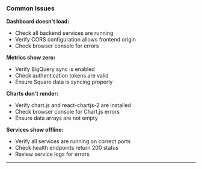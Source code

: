 ### Common Issues

**Dashboard doesn't load:**

- Check all backend services are running
- Verify CORS configuration allows frontend origin
- Check browser console for errors

**Metrics show zero:**

- Verify BigQuery sync is enabled
- Check authentication tokens are valid
- Ensure Square data is syncing properly

**Charts don't render:**

- Verify chart.js and react-chartjs-2 are installed
- Check browser console for Chart.js errors
- Ensure data arrays are not empty

**Services show offline:**

- Verify all services are running on correct ports
- Check health endpoints return 200 status
- Review service logs for errors

---
